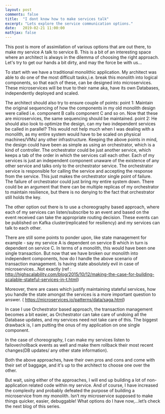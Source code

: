 ```yaml
---
layout: post
comments: false
title:  "I dont know how to make services talk"
excerpt: "Lets explore the service communication options."
date:   2019-02-21 11:00:00
mathjax: false
---
```


This post is more of assimilation of various options that are out there, to make my service A talk to service B. This is a bit of an interesting space where an architect is always in the dilemma of choosing the right approach. Let's try to get our hands a bit dirty, and may the force be with us…

To start with we have a traditional monolithic application. My architect was able to do one of the most difficult tasks,i.e. break this monolith into logical components, so that each of these, can be designed into microservices. These microservices will be true to their name aka, have its own Databases, independently deployed and scaled.

The architect should also try to ensure couple of points: point 1: Maintain the original sequencing of how the components in my old monolith design were called i.e. component B calls component C and so on. Now that these are microservices, the same sequencing should be maintained. point 2: He should also look to optimize the design, can my two independent services be called in parallel? This would not help much when I was dealing with a monolith, as my entire system would have to be scaled on physical machines/VMs/ any other infrastructure. Keeping the above points in mind, the design could have been as simple as using an orchestrator, which is a kind of controller. The orchestrator could be just another service, which keeps a tab of the order in which the services call each other. Each of my services is just an independent component unaware of the existence of any other service and talks only to the orchestrator service. The orchestrator service is responsible for calling the service and accepting the response from the service. This just makes the orchestrator single point of failure. The failure of orchestrator could just bring my entire system down. There could be an argument that there can be multiple replicas of my orchestrator to maintain resilience, but there is no denying to the fact that orchestrator still holds the key.

The other option out there is to use a choreography based approach, where each of my services can listen/subscribe to an event and based on the event received can take the appropriate routing decision. These events can be published on Kafka cluster(replicated for resiliency) and my services can talk to each other.

There are still some points to ponder upon, like state management for example - say my service A is dependent on service B which in turn is dependent on service C. In terms of a monolith, this would have been one single transaction. But now that we have broken our monolith into independent components, how do I handle the above scenario of transaction management. Is having state absolutely evil in case of microservices…Not exactly (ref : 
http://highscalability.com/blog/2015/10/12/making-the-case-for-building-scalable-stateful-services-in-t.html)

Moreover, there are cases which justify maintaining stateful services, how you handle the state amongst the services is a more important question to answer. ( https://microservices.io/patterns/data/saga.html)

In case I use Orchestrator based approach, the transaction management becomes a bit easier, as Orchestrator can take care of undoing all the Database updates, and my services need not take care of this. The biggest drawback is, I am putting the onus of my application on one single component.

In the case of choreography, I can make my services listen to failover/rollback events as well and make them rollback their most recent changes(DB updates/ any other state information).

Both the above approaches, have their own pros and cons and come with their set of baggage, and it's up to the architect to choose one over the other.

But wait, using either of the approaches, I will end up building a lot of non-application related code within my service. And of course, I have increased the complexity and probably defeated the purpose of building a microservice from my monolith. Isn’t my microservice supposed to make things quicker, easier, debuggable! What options do I have now,…let’s check the next blog of this series.
